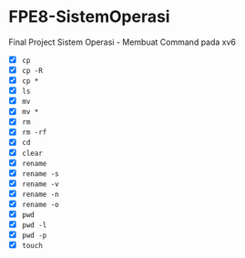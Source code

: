 # FPE8-SistemOperasi

Final Project Sistem Operasi - Membuat Command pada xv6

- [X] `cp`
- [X] `cp -R`
- [X] `cp *`
- [X] `ls`
- [X] `mv`
- [X] `mv *`
- [X] `rm`
- [X] `rm -rf`
- [X] `cd`
- [X] `clear`
- [X] `rename`
- [X] `rename -s`
- [X] `rename -v`
- [X] `rename -n`
- [X] `rename -o`
- [X] `pwd`
- [X] `pwd -l`
- [X] `pwd -p`
- [X] `touch`
